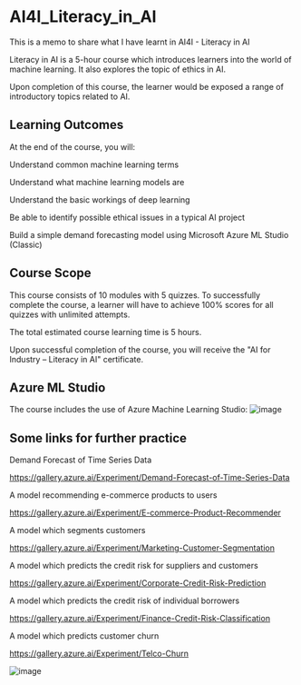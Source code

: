 # AI4I_Literacy_in_AI
This is a memo to share what I have learnt in AI4I - Literacy in AI

Literacy in AI is a 5-hour course which introduces learners into the world of machine learning. It also explores the topic of ethics in AI.

Upon completion of this course, the learner would be exposed a range of introductory topics related to AI.

## Learning Outcomes
At the end of the course, you will:

Understand common machine learning terms

Understand what machine learning models are

Understand the basic workings of deep learning

Be able to identify possible ethical issues in a typical AI project

Build a simple demand forecasting model using Microsoft Azure ML Studio (Classic)

## Course Scope

This course consists of 10 modules with 5 quizzes. To successfully complete the course, a learner will have to achieve 100% scores for all quizzes with unlimited attempts.

The total estimated course learning time is 5 hours.

Upon successful completion of the course, you will receive the "AI for Industry – Literacy in AI" certificate.

## Azure ML Studio

The course includes the use of Azure Machine Learning Studio:
![image](https://user-images.githubusercontent.com/52286325/142727418-c2dd2952-1192-4e10-bb58-2c7462b0582f.png)

## Some links for further practice

Demand Forecast of Time Series Data

https://gallery.azure.ai/Experiment/Demand-Forecast-of-Time-Series-Data

A model recommending e-commerce products to users

https://gallery.azure.ai/Experiment/E-commerce-Product-Recommender

A model which segments customers

https://gallery.azure.ai/Experiment/Marketing-Customer-Segmentation

A model which predicts the credit risk for suppliers and customers

https://gallery.azure.ai/Experiment/Corporate-Credit-Risk-Prediction

A model which predicts the credit risk of individual borrowers

https://gallery.azure.ai/Experiment/Finance-Credit-Risk-Classification

A model which predicts customer churn

https://gallery.azure.ai/Experiment/Telco-Churn

![image](https://user-images.githubusercontent.com/52286325/142729301-f0f7f36a-ecf8-4614-9175-879bbf9af812.png)

